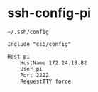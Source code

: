 # ssh-config-pi

`~/.ssh/config`

```
Include "csb/config"

Host pi
    HostName 172.24.18.82
    User pi
    Port 2222
    RequestTTY force
```
